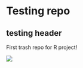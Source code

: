 # Testing repo 

## testing header

First trash repo for R project!

![](https://octodex.github.com/images/bewitchedtocat.jpg)
